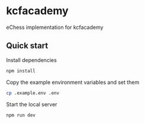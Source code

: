 # kcfacademy

eChess implementation for kcfacademy

## Quick start

Install dependencies

```bash
npm install
```

Copy the example environment variables and set them

```bash
cp .example.env .env
```

Start the local server

```bash
npm run dev
```
